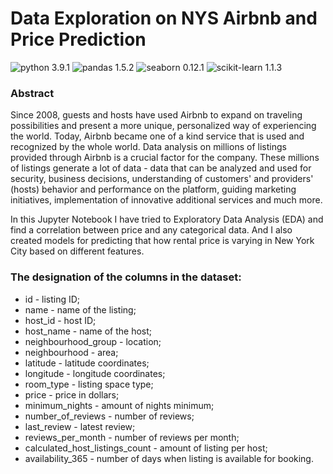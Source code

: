# Data Exploration on NYS Airbnb and Price Prediction
![python 3.9.1](https://img.shields.io/pypi/pyversions/pandas?color=green&label=python)
![pandas 1.5.2](https://img.shields.io/badge/pandas-1.5.2-blue)
![seaborn 0.12.1](https://img.shields.io/badge/seaborn-0.12.1-brightgreen)
![scikit-learn 1.1.3](https://img.shields.io/badge/scikit--learn-1.1.3-orange)

### **Abstract**
Since 2008, guests and hosts have used Airbnb to expand on traveling possibilities and present a more unique, personalized way of experiencing the world. Today, Airbnb became one of a kind service that is used and recognized by the whole world. Data analysis on millions of listings provided through Airbnb is a crucial factor for the company. These millions of listings generate a lot of data - data that can be analyzed and used for security, business decisions, understanding of customers' and providers' (hosts) behavior and performance on the platform, guiding marketing initiatives, implementation of innovative additional services and much more.

In this Jupyter Notebook I have tried to Exploratory Data Analysis (EDA) and find a correlation between price and any categorical data. And I also created models for predicting that how rental price is varying in New York City based on different features.

### **The designation of the columns in the dataset:**
- id - listing ID;
- name - name of the listing;
- host_id - host ID;
- host_name - name of the host;
- neighbourhood_group - location;
- neighbourhood - area;
- latitude - latitude coordinates;
- longitude - longitude coordinates;
- room_type - listing space type;
- price - price in dollars;
- minimum_nights - amount of nights minimum;
- number_of_reviews - number of reviews;
- last_review - latest review;
- reviews_per_month - number of reviews per month;
- calculated_host_listings_count - amount of listing per host;
- availability_365 - number of days when listing is available for booking.
